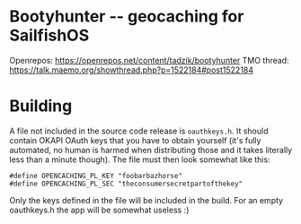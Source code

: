 # Bootyhunter -- geocaching for SailfishOS

Openrepos: https://openrepos.net/content/tadzik/bootyhunter
TMO thread: https://talk.maemo.org/showthread.php?p=1522184#post1522184

# Building

A file not included in the source code release is `oauthkeys.h`. It should contain
OKAPI OAuth keys that you have to obtain yourself (it's fully automated, no human is
harmed when distributing those and it takes literally less than a minute though).
The file must then look somewhat like this:

    #define OPENCACHING_PL_KEY "foobarbazhorse"
    #define OPENCACHING_PL_SEC "theconsumersecretpartofthekey"

Only the keys defined in the file will be included in the build. For an empty oauthkeys.h
the app will be somewhat useless :)
